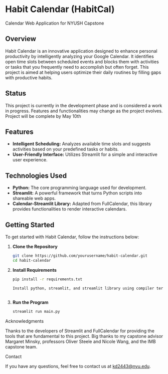# Habit Calendar (HabitCal)
Calendar Web Application for NYUSH Capstone

## Overview
Habit Calendar is an innovative application designed to enhance personal productivity by intelligently analyzing your Google Calendar. It identifies open time slots between scheduled events and blocks them with activities or tasks that you frequently need to accomplish but often forget. This project is aimed at helping users optimize their daily routines by filling gaps with productive habits.

## Status
This project is currently in the development phase and is considered a work in progress. Features and functionalities may change as the project evolves. Project will be complete by May 10th

## Features
- **Intelligent Scheduling:** Analyzes available time slots and suggests activities based on your predefined tasks or habits.
- **User-Friendly Interface:** Utilizes Streamlit for a simple and interactive user experience.

## Technologies Used
- **Python:** The core programming language used for development.
- **Streamlit:** A powerful framework that turns Python scripts into shareable web apps.
- **Calendar-Streamlit Library:** Adapted from FullCalendar, this library provides functionalities to render interactive calendars.

## Getting Started
To get started with Habit Calendar, follow the instructions below:

1. **Clone the Repository**
   ```bash
   git clone https://github.com/yourusername/habit-calendar.git
   cd habit-calendar

2. **Install Requirements**
   ```bash
   pip install -r requirements.txt

   Install python, streamlit, and streamlit library using compiler terminal
  
3. **Run the Program**
   ```bash
   streamlit run main.py

Acknowledgments

Thanks to the developers of Streamlit and FullCalendar for providing the tools that are fundamental to this project.
Big thanks to my capstone advisor Margaret Minsky, professors Oliver Steele and Nicole Wang, and the IMB capstone team.


Contact

If you have any questions, feel free to contact us at kd2443@nyu.edu.
   

